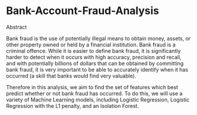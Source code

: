 # Bank-Account-Fraud-Analysis

Abstract

Bank fraud is the use of potentially illegal means to obtain money, assets, or other property owned or held by a financial institution. Bank fraud is a criminal offence. While it is easier to define bank fraud, it is significantly harder to detect when it occurs with high accuracy, precision and recall, and with potentially billions of dollars that can be obtained by committing bank fraud, it is very important to be able to accurately identify when it has occurred (a skill that banks would find very valuable).

Therefore in this analysis, we aim to find the set of features which best predict whether or not bank fraud has occurred. To do this, we will use a variety of Machine Learning models, including Logistic Regression, Logistic Regression with the L1 penalty, and an Isolation Forest.
